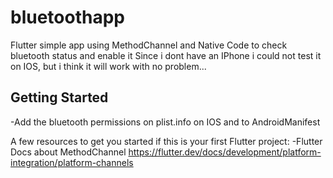 # bluetoothapp

Flutter simple app using MethodChannel and Native Code to check bluetooth status 
and enable it
Since i dont have an IPhone i could not test it on IOS, but i think it will work with no problem...

## Getting Started

-Add the bluetooth permissions on plist.info on IOS and to AndroidManifest

A few resources to get you started if this is your first Flutter project:
-Flutter Docs about MethodChannel
https://flutter.dev/docs/development/platform-integration/platform-channels



